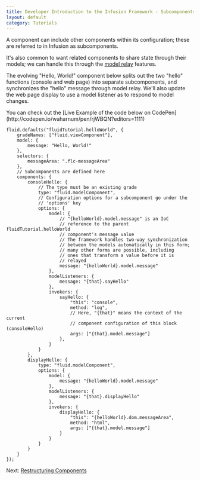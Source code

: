 ```yaml
---
title: Developer Introduction to the Infusion Framework - Subcomponents and Model Relaying
layout: default
category: Tutorials
---
```


A component can include other components within its configuration; these are referred to in Infusion as subcomponents.

It's also common to want related components to share state through their models; we can handle this through the [model relay](../ModelRelay.md) features.

The evolving "Hello, World!" component below splits out the two "hello" functions (console and web page) into separate subcomponents, and synchronizes the "hello" message through model relay. We'll also update the web page display to use a model listener as to respond to model changes.

<div class="infusion-docs-note">You can check out the [Live Example of the code below on CodePen](http://codepen.io/waharnum/pen/rjWBQN?editors=1111)</div>

```
fluid.defaults("fluidTutorial.helloWorld", {
    gradeNames: ["fluid.viewComponent"],
    model: {
        message: "Hello, World!"
    },
    selectors: {
        messageArea: ".flc-messageArea"
    },
    // Subcomponents are defined here
    components: {
        consoleHello: {
            // The type must be an existing grade
            type: "fluid.modelComponent",
            // Configuration options for a subcomponent go under the
            // 'options' key
            options: {
                model: {
                    // "{helloWorld}.model.message" is an IoC
                    // reference to the parent fluidTutorial.helloWorld
                    // component's message value
                    // The framework handles two-way synchronization
                    // between the models automatically in this form;
                    // many other forms are possible, including
                    // ones that transform a value before it is
                    // relayed
                    message: "{helloWorld}.model.message"
                },
                modelListeners: {
                    message: "{that}.sayHello"
                },
                invokers: {
                    sayHello: {
                        "this": "console",
                        method: "log",
                        // Here, "{that}" means the context of the current
                        // component configuration of this block (consoleHello)
                        args: ["{that}.model.message"]
                    },
                }
            }
        },
        displayHello: {
            type: "fluid.modelComponent",
            options: {
                model: {
                    message: "{helloWorld}.model.message"
                },
                modelListeners: {
                    message: "{that}.displayHello"
                },
                invokers: {
                    displayHello: {
                        "this": "{helloWorld}.dom.messageArea",
                        method: "html",
                        args: ["{that}.model.message"]
                    }
                }
            }
        }
    }
});
```

Next: [Restructuring Components](DeveloperIntroductionToInfusionFramework-RestructuringComponents.md)
